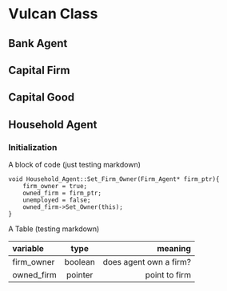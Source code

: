# Vulcan Class 



## Bank Agent 

    

## Capital Firm



## Capital Good


## Household Agent 



### Initialization

A block of code (just testing markdown)


```
void Household_Agent::Set_Firm_Owner(Firm_Agent* firm_ptr){
    firm_owner = true;
    owned_firm = firm_ptr;
    unemployed = false;
    owned_firm->Set_Owner(this);
}
```

A Table (testing markdown)

variable | type | meaning
:----------- |:-------------:| -----------:
firm_owner        | boolean        | does agent own a firm?
owned_firm        | pointer        | point to firm









